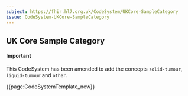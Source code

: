 ```yaml
---
subject: https://fhir.hl7.org.uk/CodeSystem/UKCore-SampleCategory
issue: CodeSystem-UKCore-SampleCategory
---
```

## UK Core Sample Category

<div id="newAsset" markdown="span" class="alert alert-success" role="alert"><h4><i class="fa fa-star"></i> Important</h4> This CodeSystem has been amended to add the concepts <code>solid-tumour</code>, <code>liquid-tumour</code> and <code>other</code>. </div>

{{page:CodeSystemTemplate_new}}
